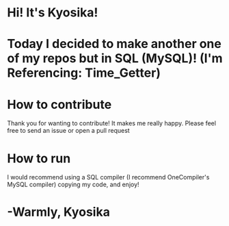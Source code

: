 # Hi! It's Kyosika!
# Today I decided to make another one of my repos but in SQL (MySQL)! (I'm Referencing: Time_Getter)
# How to contribute
Thank you for wanting to contribute! It makes me really happy. Please feel free to send an issue or open a pull request

# How to run
I would recommend using a SQL compiler (I recommend OneCompiler's MySQL compiler) copying my code, and enjoy!
# -Warmly, Kyosika
